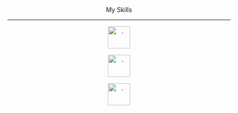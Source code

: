 
<html>

<head>
    <meta charset="UTF-8">
    <meta name="viewport" content="width=device-width, initial-scale=1.0">
    <link rel="stylesheet" href="https://cdn.jsdelivr.net/npm/bootstrap@4.6.2/dist/css/bootstrap.min.css"
        integrity="sha384-xOolHFLEh07PJGoPkLv1IbcEPTNtaed2xpHsD9ESMhqIYd0nLMwNLD69Npy4HI+N" crossorigin="anonymous">
    
</head>

<body>
    <div class="container">
        <div class="row">
            <div class="col" style="text-align: center;"><span class="imge">My Skills</span>
                <hr>
            </div>
        </div>
        <div class="container">
            <div class="row">
                <div class="container" style="text-align: center;">
                    <a href="https://tr.wikipedia.org/wiki/CSS"><img src="/css3-logo-8724075274-seeklogo.com.png"
                            alt="." style="height: 50px;width: 50px;"></a>

 <a href="https://tr.wikipedia.org/wiki/HTML"><img src="/HTML5_logo_and_wordmark.svg.png" alt="."
                            style="height: 50px;width: 50px;"></a>

<a href="https://tr.wikipedia.org/wiki/Bootstrap_(%C3%B6ny%C3%BCz_k%C3%BCt%C3%BCphanesi)"><img
                            src="/bootstrap-5-logo-icon.png" alt="." style="height: 50px;width: 50px;"></a>

</div>
</div></div>
 </div>
</body>

</html>
     
